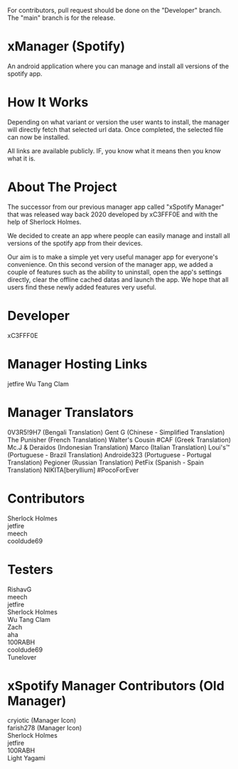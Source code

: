 For contributors, pull request should be done on the "Developer" branch. The "main" branch is for the release.

# xManager (Spotify)

An android application where you can manage and install all versions of the spotify app.

# How It Works

Depending on what variant or version the user wants to install, the manager will directly fetch that selected url data. Once completed, the selected file can now be installed.  

All links are available publicly. IF, you know what it means then you know what it is.

# About The Project

The successor from our previous manager app called "xSpotify Manager" that was released way back 2020 developed by xC3FFF0E and with the help of Sherlock Holmes.

We decided to create an app where people can easily manage and install all versions of the spotify app from their devices.  

Our aim is to make a simple yet very useful manager app for everyone's convenience. On this second version of the manager app, we added a couple of features such as the ability to uninstall, open the app's settings directly, clear the offline cached datas and launch the app. We hope that all users find these newly added features very useful.

# Developer

xC3FFF0E 

# Manager Hosting Links

jetfire
Wu Tang Clam

# Manager Translators

0V3R5!9H7 (Bengali Translation)
Gent G (Chinese - Simplified Translation)
The Punisher (French Translation)
Walter's Cousin #CAF (Greek Translation)
Mc.J & Deraidos (Indonesian Translation)
Marco (Italian Translation)
Loui's™ (Portuguese - Brazil Translation)
Androide323 (Portuguese - Portugal Translation)
Pegioner (Russian Translation)
PetFix (Spanish - Spain Translation)
NIKITA[beryllium] #PocoForEver

# Contributors  

Sherlock Holmes  
jetfire  
meech  
cooldude69  

# Testers  

RishavG  
meech  
jetfire  
Sherlock Holmes  
Wu Tang Clam  
Zach  
aha  
100RABH  
cooldude69  
Tunelover  

# xSpotify Manager Contributors (Old Manager)  

cryiotic (Manager Icon)  
farish278 (Manager Icon)  
Sherlock Holmes  
jetfire  
100RABH  
Light Yagami  
